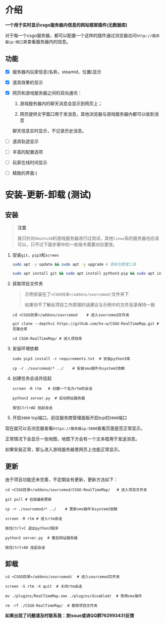 # 介绍

**一个用于实时显示csgo服务器内信息的网站框架插件(无数据库)**

对于每一个csgo服务器，都可以配置一个这样的插件通过浏览器访问`http://服务器ip:端口`来查看服务器内的信息。

## 功能

- [x] 服务器内玩家信息(名称，steamid，位置)显示

- [x] 道具效果的显示

- [x] 网页和游戏服务器之间的双向通讯：

  1. 游戏服务器内的聊天消息会显示到网页上；

  2. 网页提供文字窗口用于发消息，其他浏览器与游戏服务器内都可以收到消息

  聊天信息实时显示，不记录历史消息。
  
- [ ] 道具轨迹显示

- [ ] 丰富的配置选项

- [ ] 玩家在线时间显示

- [ ] 精致的界面:(

# 安装-更新-卸载 (测试)

## 安装

> **注意**
>
> 我只针对`Ubuntu18`的游戏服务器进行过测试，其他`linux`系的服务器也应该可以，只不过下面步骤中的一些指令需要对应更改。

1. 安装`git`、`pip3`和`screen`

   ```bash
   sudo apt -y update && sudo apt -y upgrade # 更新包管理工具
   
   sudo apt install git && sudo apt install python3-pip && sudo apt install screen # 安装git pip3 screen
   ```

2. 获取项目文件夹

   > 示例安装在了`<CSGO目录>/addons/sourcemod/`文件夹下
   >
   > 如果你不了解此项目工作原理的话建议与示例中的文件目录保持一致

   ```shell
   cd <CSGO目录>/addons/sourcemod    # 进入sourcemod文件夹
   
   git clone --depth=1 https://github.com/hx-w/CSGO-RealTimeMap.git # 克隆仓库
   
   cd CSGO-RealTimeMap/ # 进入项目库
   ```

3. 安装环境依赖

   ```shell
   sudo pip3 install -r requirements.txt  # 安装python3库
   
   cp -r ./sourcemod/* ../    # 安装smx插件与system2依赖
   ```

4. 创建任务会话并挂起

   ```shell
   screen -R rtm   # 创建一个名为rtm的会话
   
   python3 server.py  # 启动网站服务器
   
   按住Ctrl+AD 挂起会话
   ```

5. 开启`5000` tcp端口，前往服务商管理面板开启tcp的`5000`端口

现在就可以去浏览器查看`https://服务器ip:5000`查看页面是否正常显示。

正常情况下会显示一张地图，地图下方会有一个文本框用于发送消息。

如果安装正常，那么进入游戏服务器里网页上也能正常显示。

## 更新

由于项目功能还未完善，不定期会有更新，更新方法如下：

```shell
cd <CSGO目录>/addons/sourcemod/CSGO-RealTimeMap/   # 进入项目文件夹

git pull # 拉取最新更新

cp -r ./sourcemod/* ../    # 更新smx插件与system2依赖

screen -R rtm # 进入rtm会话

按住Ctrl+C 退出python3程序

python3 server.py  # 重启网站服务器

按住Ctrl+AD 挂起会话
```

## 卸载

```shell
cd <CSGO目录>/addons/sourcemod/  # 进入sourcemod文件夹

screen -S rtm -X quit  # 关闭rtm会话

mv ./plugins/RealTimeMap.smx ./plugins/disabled/  # 禁用smx插件

rm -rf ./CSGO-RealTimeMap/  # 删除项目文件夹
```

**如果出现了问题请及时联系我：发issue或进QQ群762993431反馈**